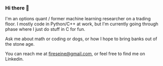 ### Hi there 👋

I'm an options quant / former machine learning researcher on a trading floor. I mostly code in Python/C++ at work, but I'm currently going through phase where I just do stuff in C for fun.

Ask me about math or coding or dogs, or how I hope to bring banks out of the stone age. 

You can reach me at fireseine@gmail.com, or feel free to find me on Linkedin.

<!--
**aionfeehan/aionfeehan** is a ✨ _special_ ✨ repository because its `README.md` (this file) appears on your GitHub profile.

Here are some ideas to get you started:

- 🔭 I’m currently working on ...
- 🌱 I’m currently learning ...
- 👯 I’m looking to collaborate on ...
- 🤔 I’m looking for help with ...
- 💬 Ask me about ...
- 📫 How to reach me: ...
- 😄 Pronouns: ...
- ⚡ Fun fact: ...
-->
